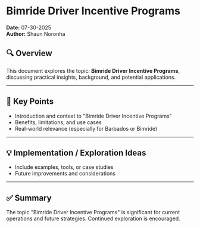 # Bimride Driver Incentive Programs

**Date:** 07-30-2025  
**Author:** Shaun Noronha

## 🔍 Overview

This document explores the topic: **Bimride Driver Incentive Programs**, discussing practical insights, background, and potential applications.

---

## 📌 Key Points

- Introduction and context to "Bimride Driver Incentive Programs"
- Benefits, limitations, and use cases
- Real-world relevance (especially for Barbados or Bimride)

---

## 💡 Implementation / Exploration Ideas

- Include examples, tools, or case studies
- Future improvements and considerations

---

## ✅ Summary

The topic "Bimride Driver Incentive Programs" is significant for current operations and future strategies. Continued exploration is encouraged.

